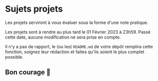 # Sujets projets

Les projets serviront à vous évaluer sous la forme d'une note pratique.

Les projets sont à rendre au plus tard le 01 Février 2023 à 23h59. Passé cette date, 
aucune modification ne sera prise en compte.

Il n'y a pas de rapport, le (ou les) `README.md`  de votre dépôt remplira cette fonction, soignez leur rédaction et faites qu'ils soient le plus complet possible.

## Bon courage 🚀